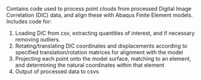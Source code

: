 Contains code used to process point clouds from processed Digital Image Correlation (DIC) data, and align these with Abaqus Finite Element models.
Includes code for:
1) Loading DIC from csv, extracting quantities of interest, and if necessary removing outliers.
2) Rotating/translating DIC coordinates and displacements according to specified translation/rotation matrices for alignment with the model
3) Projecting each point onto the model surface, matching to an element, and determining the natural coordinates within that element
4) Output of processed data to csvs